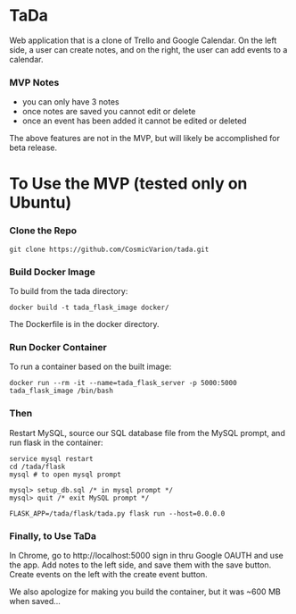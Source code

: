 # TaDa
Web application that is a clone of Trello and Google Calendar. On the left side, a user can create notes, and on the right, the user can add events to a calendar. 

### MVP Notes

<ul>
<li>you can only have 3 notes</li>
<li>once notes are saved you cannot edit or delete</li>
<li>once an event has been added it cannot be edited or deleted</li>
</ul>

The above features are not in the MVP, but will likely be accomplished for beta release.

# To Use the MVP (tested only on Ubuntu)

### Clone the Repo
```
git clone https://github.com/CosmicVarion/tada.git
```

### Build Docker Image

To build from the tada directory:
```
docker build -t tada_flask_image docker/
```
The Dockerfile is in the docker directory.

### Run Docker Container

To run a container based on the built image:
```
docker run --rm -it --name=tada_flask_server -p 5000:5000 tada_flask_image /bin/bash
```

### Then

Restart MySQL, source our SQL database file from the MySQL prompt, and run flask in the container:
```
service mysql restart
cd /tada/flask
mysql # to open mysql prompt

mysql> setup_db.sql /* in mysql prompt */
mysql> quit /* exit MySQL prompt */

FLASK_APP=/tada/flask/tada.py flask run --host=0.0.0.0
```

### Finally, to Use TaDa

In Chrome, go to http://localhost:5000 sign in thru Google OAUTH and use the app. Add notes to the left side, and save them with the save button. Create events on the left with the create event button.

We also apologize for making you build the container, but it was ~600 MB when saved...
